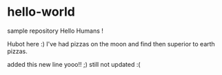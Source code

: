 # hello-world
sample repository
Hello Humans !

Hubot here :) 
I've had pizzas on the moon and find then superior to earth pizzas.

added this new line yooo!! ;) 
still not updated :(
